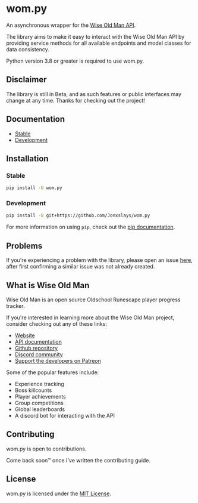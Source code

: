 # wom.py

An asynchronous wrapper for the [Wise Old Man API](https://docs.wiseoldman.net/).

The library aims to make it easy to interact with the Wise Old Man API by
providing service methods for all available endpoints and model classes
for data consistency.

Python version 3.8 or greater is required to use wom.py.

## Disclaimer

The library is still in Beta, and as such features or public interfaces
may change at any time. Thanks for checking out the project!

## Documentation

- [Stable](https://jonxslays.github.io/wom.py/)
- [Development](https://jonxslays.github.io/wom.py/dev/)

## Installation

### Stable

```sh
pip install -U wom.py
```

### Development

```sh
pip install -U git+https://github.com/Jonxslays/wom.py
```

For more information on using `pip`, check out the [pip documentation](https://pip.pypa.io/en/stable/).

## Problems

If you're experiencing a problem with the library, please open an issue
[here](https://github.com/Jonxslays/wom.py/issues), after first confirming
a similar issue was not already created.

## What is Wise Old Man

Wise Old Man is an open source Oldschool Runescape player progress tracker.

If you're interested in learning more about the Wise Old Man project, consider checking out any of these links:

- [Website](https://wiseoldman.net/)
- [API documentation](https://docs.wiseoldman.net/)
- [Github repository](https://wiseoldman.net/github)
- [Discord community](https://wiseoldman.net/discord)
- [Support the developers on Patreon](https://wiseoldman.net/patreon)

Some of the popular features include:

- Experience tracking
- Boss killcounts
- Player achievements
- Group competitions
- Global leaderboards
- A discord bot for interacting with the API

## Contributing

wom.py is open to contributions.

Come back soon™ once I've written the contributing guide.

## License

wom.py is licensed under the
[MIT License](https://github.com/Jonxslays/wom.py/blob/master/LICENSE).
